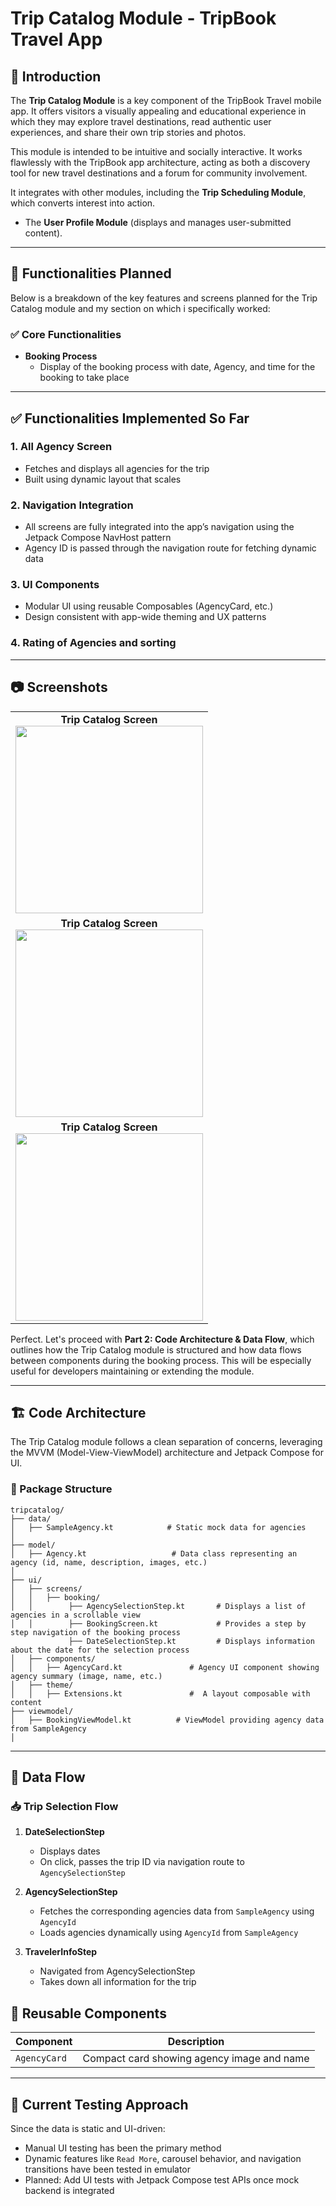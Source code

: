 # Trip Catalog Module - TripBook Travel App

## 📘 Introduction
The **Trip Catalog Module** is a key component of the TripBook Travel mobile app.  It offers visitors a visually appealing and educational experience in which they may explore travel destinations, read authentic user experiences, and share their own trip stories and photos.

This module is intended to be intuitive and socially interactive.  It works flawlessly with the TripBook app architecture, acting as both a discovery tool for new travel destinations and a forum for community involvement.


It integrates with other modules, including the **Trip Scheduling Module**, which converts interest into action.
- The **User Profile Module** (displays and manages user-submitted content).

---

## 🔧 Functionalities Planned

Below is a breakdown of the key features and screens planned for the Trip Catalog module and my section on which i specifically worked:

### ✅ Core Functionalities

- **Booking Process**
    - Display of the booking process with date, Agency, and time for the booking to take place 


---

## ✅ Functionalities Implemented So Far


### 1. **All Agency Screen**
- Fetches and displays all agencies for the trip
- Built using dynamic layout that scales

### 2. **Navigation Integration**
- All screens are fully integrated into the app’s navigation using the Jetpack Compose NavHost pattern
- Agency ID is passed through the navigation route for fetching dynamic data

### 3. **UI Components**
- Modular UI using reusable Composables (AgencyCard, etc.)
- Design consistent with app-wide theming and UX patterns

### 4. **Rating of Agencies and sorting**


---

## 📷 Screenshots

<table>
  <tr>
    <td align="center">
      <strong>Trip Catalog Screen</strong><br>
      <img src="images/AgencyBook.png" width="300px">
    </td>
  <tr>
    <td align="center">
      <strong>Trip Catalog Screen</strong><br>
      <img src="images/TravellerBook.png" width="300px">
    </td>
  <tr>
    <td align="center">
      <strong>Trip Catalog Screen</strong><br>
      <img src="images/TravellerInfos.png" width="300px">
    </td>
</table>


Perfect. Let's proceed with **Part 2: Code Architecture & Data Flow**, which outlines how the Trip Catalog module is structured and how data flows between components during the booking process. This will be especially useful for developers maintaining or extending the module.

---

## 🏗️ Code Architecture

The Trip Catalog module follows a clean separation of concerns, leveraging the MVVM (Model-View-ViewModel) architecture and Jetpack Compose for UI.

### 📁 Package Structure

```plaintext
tripcatalog/
├── data/
│   ├── SampleAgency.kt            # Static mock data for agencies
│   
├── model/
│   ├── Agency.kt                   # Data class representing an agency (id, name, description, images, etc.)
│
├── ui/
│   ├── screens/
│   │   ├── booking/     
│   │        ├── AgencySelectionStep.kt       # Displays a list of agencies in a scrollable view
│   │        ├── BookingScreen.kt             # Provides a step by step navigation of the booking process
             ├── DateSelectionStep.kt         # Displays information about the date for the selection process
│   ├── components/
│   │   ├── AgencyCard.kt               # Agency UI component showing agency summary (image, name, etc.)
│   ├── theme/
│   │   ├── Extensions.kt               #  A layout composable with content
├── viewmodel/
│   ├── BookingViewModel.kt          # ViewModel providing agency data from SampleAgency
│ 
````

---

## 🔁 Data Flow

### 📥 Trip Selection Flow

1. **DateSelectionStep**

    * Displays dates 
    * On click, passes the trip ID via navigation route to `AgencySelectionStep`

2. **AgencySelectionStep**

    * Fetches the corresponding agencies data from `SampleAgency` using `AgencyId`
    * Loads agencies dynamically using `AgencyId` from `SampleAgency`

3. **TravelerInfoStep**

    * Navigated from AgencySelectionStep
    * Takes down all information for the trip


## 🧩 Reusable Components

| Component      | Description                                                     |
|----------------|-----------------------------------------------------------------|
| `AgencyCard`   | Compact card showing agency image and name                      |



---

## 🧪 Current Testing Approach

Since the data is static and UI-driven:

* Manual UI testing has been the primary method
* Dynamic features like `Read More`, carousel behavior, and navigation transitions have been tested in emulator
* Planned: Add UI tests with Jetpack Compose test APIs once mock backend is integrated



